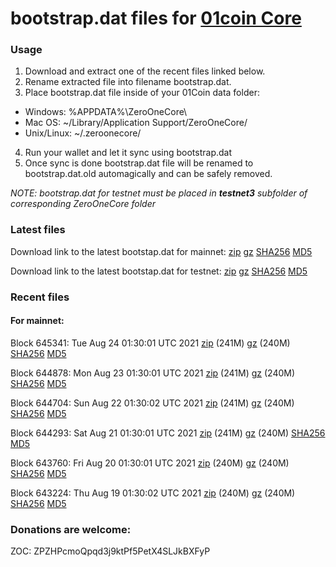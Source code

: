 # bootstrap.dat files for [01coin Core](https://01coin.io)

### Usage

1. Download and extract one of the recent files linked below.
2. Rename extracted file into filename bootstrap.dat.
3. Place bootstrap.dat file inside of your 01Coin data folder:
 - Windows: %APPDATA%\ZeroOneCore\
 - Mac OS: ~/Library/Application Support/ZeroOneCore/
 - Unix/Linux: ~/.zeroonecore/
4. Run your wallet and let it sync using bootstrap.dat
5. Once sync is done bootstrap.dat file will be renamed to bootstrap.dat.old automagically and can be safely removed.

_NOTE: bootstrap.dat for testnet must be placed in **testnet3** subfolder of corresponding ZeroOneCore folder_

### Latest files
Download link to the latest bootstap.dat for mainnet: [zip](https://files.01coin.io/mainnet/bootstrap.dat.zip) [gz](https://files.01coin.io/mainnet/bootstrap.dat.tar.gz) [SHA256](https://files.01coin.io/mainnet/sha256.txt) [MD5](https://files.01coin.io/mainnet/md5.txt)

Download link to the latest bootstap.dat for testnet: [zip](https://files.01coin.io/testnet/bootstrap.dat.zip) [gz](https://files.01coin.io/testnet/bootstrap.dat.tar.gz) [SHA256](https://files.01coin.io/testnet/sha256.txt) [MD5](https://files.01coin.io/testnet/md5.txt)

### Recent files

#### For mainnet:

Block 645341: Tue Aug 24 01:30:01 UTC 2021 [zip](https://files.01coin.io/mainnet/2021-08-24/bootstrap.dat.zip) (241M) [gz](https://files.01coin.io/mainnet/2021-08-24/bootstrap.dat.tar.gz) (240M) [SHA256](https://files.01coin.io/mainnet/2021-08-24/sha256.txt) [MD5](https://files.01coin.io/mainnet/2021-08-24/md5.txt)

Block 644878: Mon Aug 23 01:30:01 UTC 2021 [zip](https://files.01coin.io/mainnet/2021-08-23/bootstrap.dat.zip) (241M) [gz](https://files.01coin.io/mainnet/2021-08-23/bootstrap.dat.tar.gz) (240M) [SHA256](https://files.01coin.io/mainnet/2021-08-23/sha256.txt) [MD5](https://files.01coin.io/mainnet/2021-08-23/md5.txt)

Block 644704: Sun Aug 22 01:30:02 UTC 2021 [zip](https://files.01coin.io/mainnet/2021-08-22/bootstrap.dat.zip) (241M) [gz](https://files.01coin.io/mainnet/2021-08-22/bootstrap.dat.tar.gz) (240M) [SHA256](https://files.01coin.io/mainnet/2021-08-22/sha256.txt) [MD5](https://files.01coin.io/mainnet/2021-08-22/md5.txt)

Block 644293: Sat Aug 21 01:30:01 UTC 2021 [zip](https://files.01coin.io/mainnet/2021-08-21/bootstrap.dat.zip) (241M) [gz](https://files.01coin.io/mainnet/2021-08-21/bootstrap.dat.tar.gz) (240M) [SHA256](https://files.01coin.io/mainnet/2021-08-21/sha256.txt) [MD5](https://files.01coin.io/mainnet/2021-08-21/md5.txt)

Block 643760: Fri Aug 20 01:30:01 UTC 2021 [zip](https://files.01coin.io/mainnet/2021-08-20/bootstrap.dat.zip) (240M) [gz](https://files.01coin.io/mainnet/2021-08-20/bootstrap.dat.tar.gz) (240M) [SHA256](https://files.01coin.io/mainnet/2021-08-20/sha256.txt) [MD5](https://files.01coin.io/mainnet/2021-08-20/md5.txt)

Block 643224: Thu Aug 19 01:30:02 UTC 2021 [zip](https://files.01coin.io/mainnet/2021-08-19/bootstrap.dat.zip) (240M) [gz](https://files.01coin.io/mainnet/2021-08-19/bootstrap.dat.tar.gz) (240M) [SHA256](https://files.01coin.io/mainnet/2021-08-19/sha256.txt) [MD5](https://files.01coin.io/mainnet/2021-08-19/md5.txt)


### Donations are welcome:

ZOC: ZPZHPcmoQpqd3j9ktPf5PetX4SLJkBXFyP

